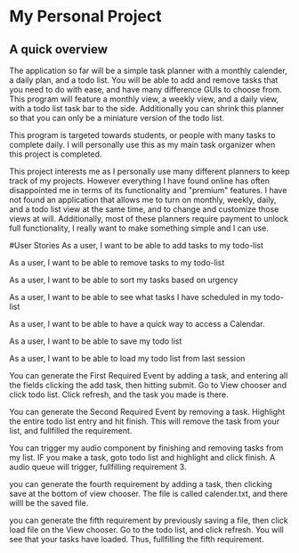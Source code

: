 # My Personal Project

## A quick overview

The application so far will be a simple task planner with a monthly calender, a daily plan, and a todo list. 
You will be able to add and remove tasks that you need to do with ease, and have many difference GUIs to choose from. 
This program will feature a monthly view, a weekly view, and a daily view, with a todo list task bar to the side. 
Additionally you can shrink this planner so that you can only be a miniature version of the todo list.

This program is targeted towards students, or people with many tasks to complete daily. I will personally use this 
as my main task organizer when this project is completed.

This project interests me as I personally use many different planners to keep track of my projects. However everything
I have found online has often disappointed me in terms of its functionality and "premium" features. I have not found an 
application that allows me to turn on monthly, weekly, daily, and a todo list view at the same time, and to change and 
customize those views at will. Additionally, most of these planners require payment to unlock full functionality, 
I really want to make something simple and I can use. 


#User Stories
As a user, I want to be able to add tasks to my todo-list

As a user, I want to be able to remove tasks to my todo-list

As a user, I want to be able to sort my tasks based on urgency

As a user, I want to be able to see what tasks I have scheduled in my todo-list 

As a user, I want to be able to have a quick way to access a Calendar.

As a user, I want to be able to save my todo list

As a user, I want to be able to load my todo list from last session


You can generate the First Required Event by adding a task, and entering all the fields clicking the add task, then
hitting submit. Go to View chooser and click todo list. Click refresh, and the task you made is there.

You can generate the Second Required Event by removing a task. Highlight the entire todo list entry and hit finish. 
This will remove the task from your list, and fullfilled the requirement.

You can trigger my audio component by finishing and removing tasks from my list. IF you make a task, goto todo list and
highlight and click finish. A audio queue will trigger, fullfilling requirement 3.

you can generate the fourth requirement by adding a task, then clicking save at the bottom of view chooser. The file is 
called calender.txt, and there willl be the saved file.

you can generate the fifth requirement by previously saving a file, then click load file on the View chooser. Go to the
todo list, and click refresh. You will see that your tasks have loaded. Thus, fullfilling the fifth requirement.

